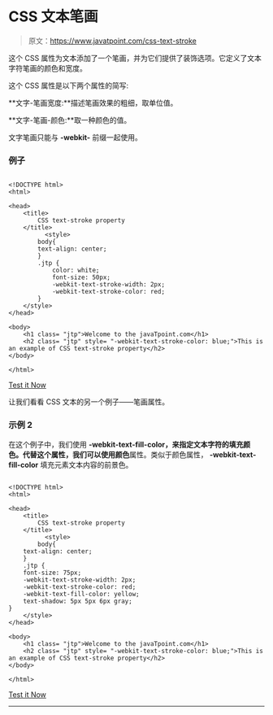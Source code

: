 # CSS 文本笔画

> 原文：<https://www.javatpoint.com/css-text-stroke>

这个 CSS 属性为文本添加了一个笔画，并为它们提供了装饰选项。它定义了文本字符笔画的颜色和宽度。

这个 CSS 属性是以下两个属性的简写:

**文字-笔画宽度:**描述笔画效果的粗细，取单位值。

**文字-笔画-颜色:**取一种颜色的值。

文字笔画只能与 **-webkit-** 前缀一起使用。

### 例子

```

<!DOCTYPE html> 
<html> 

<head> 
    <title> 
        CSS text-stroke property 
    </title> 
          <style> 
        body{
		text-align: center;
		}
		.jtp { 
            color: white; 
            font-size: 50px; 
            -webkit-text-stroke-width: 2px; 
            -webkit-text-stroke-color: red; 
        } 
    </style> 
</head> 

<body> 
    <h1 class= "jtp">Welcome to the javaTpoint.com</h1> 
	<h2 class= "jtp" style= "-webkit-text-stroke-color: blue;">This is an example of CSS text-stroke property</h2>
</body> 

</html> 

```

[Test it Now](https://www.javatpoint.com/oprweb/test.jsp?filename=CSStext-stroke1)

让我们看看 CSS 文本的另一个例子——笔画属性。

### 示例 2

在这个例子中，我们使用 **-webkit-text-fill-color，**来指定文本字符的填充颜色。代替这个属性，我们可以使用**颜色**属性。类似于颜色属性， **-webkit-text-fill-color** 填充元素文本内容的前景色。

```

<!DOCTYPE html> 
<html> 

<head> 
    <title> 
        CSS text-stroke property 
    </title> 
          <style> 
        body{
	text-align: center;
	}
	.jtp { 
    font-size: 75px;
    -webkit-text-stroke-width: 2px;
    -webkit-text-stroke-color: red;
    -webkit-text-fill-color: yellow;
    text-shadow: 5px 5px 6px gray;
}
    </style> 
</head> 

<body> 
    <h1 class= "jtp">Welcome to the javaTpoint.com</h1> 
	<h2 class= "jtp" style= "-webkit-text-stroke-color: blue;">This is an example of CSS text-stroke property</h2>
</body> 

</html>

```

[Test it Now](https://www.javatpoint.com/oprweb/test.jsp?filename=CSStext-stroke2)

* * *